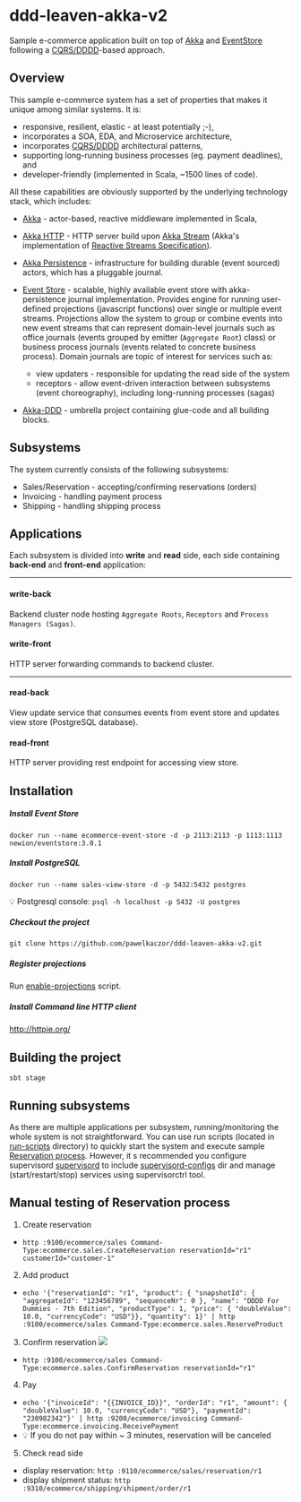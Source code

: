 ddd-leaven-akka-v2
==================
Sample e-commerce application built on top of [Akka](akka.io) and [EventStore](geteventstore.com) following a [CQRS/DDDD](http://abdullin.com/post/dddd-cqrs-and-other-enterprise-development-buzz-words)-based approach.

Overview
--------------------

This sample e-commerce system has a set of properties that makes it unique among similar systems. It is:

* responsive, resilient, elastic - at least potentially ;-),
* incorporates a SOA, EDA, and Microservice architecture,
* incorporates [CQRS/DDDD](http://abdullin.com/post/dddd-cqrs-and-other-enterprise-development-buzz-words) architectural patterns,
* supporting long-running business processes (eg. payment deadlines), and
* developer-friendly (implemented in Scala, ~1500 lines of code).

All these capabilities are obviously supported by the underlying technology stack, which includes:

* [Akka](akka.io) - actor-based, reactive middleware implemented in Scala,

* [Akka HTTP](http://typesafe.com/blog/akka-http-preview) - HTTP server build upon [Akka Stream]() (Akka's implementation of [Reactive Streams Specification](http://www.reactive-streams.org/)).

* [Akka Persistence](http://doc.akka.io/docs/akka/current/scala/persistence.html) - infrastructure for building durable (event sourced) actors, which has a pluggable journal.

* [Event Store](http://geteventstore.com) - scalable, highly available event store with akka-persistence journal implementation. Provides engine for running user-defined projections (javascript functions) over single or multiple  event streams. Projections allow the system to group or combine events into new event streams that can represent domain-level journals such as office journals (events grouped by emitter (`Aggregate Root`) class) or business process journals (events related to concrete business process). Domain journals are topic of interest for services such as:
  * view updaters - responsible for updating the read side of the system 
  * receptors - allow event-driven interaction between subsystems (event choreography), including long-running processes (sagas)

* [Akka-DDD](http://github.com/pawelkaczor/akka-ddd) - umbrella project containing glue-code and all building blocks.

Subsystems
--------------------

The system currently consists of the following subsystems:

* Sales/Reservation - accepting/confirming reservations (orders)
* Invoicing - handling payment process
* Shipping - handling shipping process

Applications
--------------------

Each subsystem is divided into **write** and **read** side, each side containing **back-end** and **front-end** application: 

***
#### write-back
Backend cluster node hosting `Aggregate Roots`, `Receptors` and `Process Managers (Sagas)`.

#### write-front
HTTP server forwarding commands to backend cluster. 

***
#### read-back
View update service that consumes events from event store and updates view store (PostgreSQL database).

#### read-front
HTTP server providing rest endpoint for accessing view store. 

Installation
------------------------

##### Install Event Store

~~~
docker run --name ecommerce-event-store -d -p 2113:2113 -p 1113:1113 newion/eventstore:3.0.1
~~~

##### Install PostgreSQL
~~~
docker run --name sales-view-store -d -p 5432:5432 postgres
~~~

:bulb: Postgresql console: `psql -h localhost -p 5432 -U postgres`


##### Checkout the project
~~~
git clone https://github.com/pawelkaczor/ddd-leaven-akka-v2.git
~~~

##### Register projections
Run [enable-projections](enable-projections) script.

##### Install Command line HTTP client

http://httpie.org/

Building the project
------------------------------

~~~
sbt stage
~~~

Running subsystems
------------------------------

As there are multiple applications per subsystem, running/monitoring the whole system is not straightforward.
You can use run scripts (located in [run-scripts](run-scripts) directory)
to quickly start the system and execute sample [Reservation process](#manual-testing). However, it s recommended you configure supervisord [supervisord](http://supervisord.org/)
to include [supervisord-configs](supervisord-configs) dir and
manage (start/restart/stop) services using supervisorctrl tool.

<a name="manual-testing"></a>Manual testing of Reservation process
----------------------------

1. Create reservation
  * `http :9100/ecommerce/sales Command-Type:ecommerce.sales.CreateReservation reservationId="r1" customerId="customer-1"`


2. Add product
  * `echo '{"reservationId": "r1", "product": { "snapshotId": { "aggregateId": "123456789", "sequenceNr": 0 }, "name": "DDDD For Dummies - 7th Edition", "productType": 1, "price": { "doubleValue": 10.0, "currencyCode": "USD"}}, "quantity": 1}' | http :9100/ecommerce/sales Command-Type:ecommerce.sales.ReserveProduct`

3. Confirm reservation
  ![](https://raw.githubusercontent.com/pawelkaczor/ddd-leaven-akka-v2/master/project/diagrams/OrderingSystem.png)
  * `http :9100/ecommerce/sales Command-Type:ecommerce.sales.ConfirmReservation reservationId="r1"`

4. Pay
  * `echo '{"invoiceId": "{{INVOICE_ID}}", "orderId": "r1", "amount": { "doubleValue": 10.0, "currencyCode": "USD"}, "paymentId": "230982342"}' | http :9200/ecommerce/invoicing Command-Type:ecommerce.invoicing.ReceivePayment`
  * :bulb: If you do not pay within ~ 3 minutes, reservation will be canceled

5. Check read side
  * display reservation: `http :9110/ecommerce/sales/reservation/r1`
  * display shipment status: `http :9310/ecommerce/shipping/shipment/order/r1`
